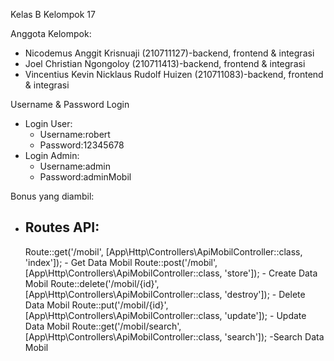 Kelas B Kelompok 17

Anggota Kelompok:

-   Nicodemus Anggit Krisnuaji (210711127)-backend, frontend & integrasi
-   Joel Christian Ngongoloy (210711413)-backend, frontend & integrasi
-   Vincentius Kevin Nicklaus Rudolf Huizen (210711083)-backend, frontend & integrasi

Username & Password Login

-   Login User:
    -   Username:robert
    -   Password:12345678
-   Login Admin:
    -   Username:admin
    -   Password:adminMobil

Bonus yang diambil:

-   ## Routes API:
    Route::get('/mobil', [App\Http\Controllers\ApiMobilController::class, 'index']); - Get Data Mobil
    Route::post('/mobil', [App\Http\Controllers\ApiMobilController::class, 'store']); - Create Data Mobil
    Route::delete('/mobil/{id}', [App\Http\Controllers\ApiMobilController::class, 'destroy']); - Delete Data Mobil
    Route::put('/mobil/{id}', [App\Http\Controllers\ApiMobilController::class, 'update']); - Update Data Mobil
    Route::get('/mobil/search', [App\Http\Controllers\ApiMobilController::class, 'search']); -Search Data Mobil
